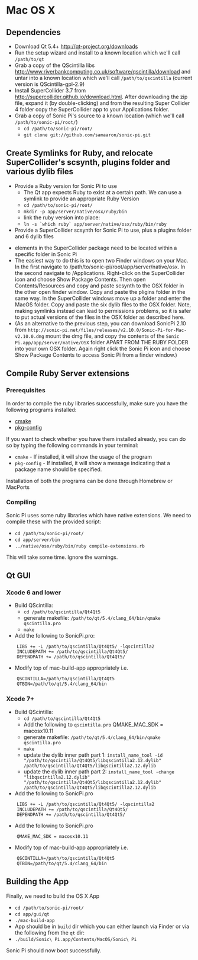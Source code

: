# Mac OS X

## Dependencies

* Download Qt 5.4+ http://qt-project.org/downloads
* Run the setup wizard and install to a known location which we'll call `/path/to/qt`
* Grab a copy of the QScintilla libs http://www.riverbankcomputing.co.uk/software/qscintilla/download and untar into a known location which we'll call `/path/to/qscintilla`
  (current version is QScintilla-gpl-2.9)
* Install SuperCollider 3.7 from http://supercollider.github.io/download.html. After downloading the zip file, expand it (by double-clicking) and from the resulting Super Collider 4 folder copy the SuperCollider app to your Applications folder.
* Grab a copy of Sonic Pi's source to a known location (which we'll call `/path/to/sonic-pi/root/`)
  - `cd /path/to/sonic-pi/root/`
  - `git clone git://github.com/samaaron/sonic-pi.git`


## Create Symlinks for Ruby, and relocate SuperCollider's scsynth, plugins folder and various dylib files

* Provide a Ruby version for Sonic Pi to use
  - The Qt app expects Ruby to exist at a certain path. We can use a symlink to provide an appropriate Ruby Version
  - `cd /path/to/sonic-pi/root/`
  - `mkdir -p app/server/native/osx/ruby/bin`
  - link the ruby version into place:
  - ``ln -s `which ruby` app/server/native/osx/ruby/bin/ruby``
* Provide a SuperCollider scsynth for Sonic Pi to use, plus a plugins folder and 6 dylib files  
- elements in the SuperCollider package need to be located within a specific folder in Sonic Pi
- The easiest way to do this is to open two Finder windows on your Mac. In the first navigate to
  /path/to/sonic-pi/root/app/server/native/osx. In the second navigate to /Applications. Right-click on the SuperCollider icon and choose Show Package Contents. Then open Contents/Resources and copy and paste scsynth to the OSX folder in the other open finder window. Copy and paste the pligins folder in the same way. In the SuperCollider windows move up a folder and enter the MacOS folder. Copy and paste the six dylib files to the OSX folder. Note, making symlinks instead can lead to permissions problems, so it is safer to put actual versions of the files in the OSX folder as described here.
- (As an alternative to the previous step, you can download SonicPi 2.10 from `http://sonic-pi.net/files/releases/v2.10.0/Sonic-Pi-for-Mac-v2.10.0.dmg` mount the dmg file, and copy the contents of the `Sonic Pi.app/app/server/native/OSX` folder APART FROM THE RUBY FOLDER into your own OSX folder. Again right click the Sonic Pi icon and choose Show Package Contents to access Sonic Pi from a finder window.)

## Compile Ruby Server extensions
### Prerequisites
In order to compile the ruby libraries successfully, make sure you have
the following programs installed:

* [cmake](https://cmake.org)
* [pkg-config](https://www.freedesktop.org/wiki/Software/pkg-config/)

If you want to check whether you have them installed already, you can do
so by typing the following commands in your terminal:

* `cmake` - If installed, it will show the usage of the program
* `pkg-config` - If installed, it will show a message indicating that a 
package name should be specified.

Installation of both the programs can be done through Homebrew or MacPorts

### Compiling
Sonic Pi uses some ruby libraries which have native extensions. We need
to compile these with the provided script:

* `cd /path/to/sonic-pi/root/`
* `cd app/server/bin`
* `../native/osx/ruby/bin/ruby compile-extensions.rb`

This will take some time. Ignore the warnings.

## Qt GUI

### Xcode 6 and lower

* Build QScintilla:
  - `cd /path/to/qscintilla/Qt4Qt5`
  - generate makefile: `/path/to/qt/5.4/clang_64/bin/qmake qscintilla.pro`
  - `make`
* Add the following to SonicPi.pro:
```
    LIBS += -L /path/to/qscintilla/Qt4Qt5/ -lqscintilla2
    INCLUDEPATH += /path/to/qscintilla/Qt4Qt5/
    DEPENDPATH += /path/to/qscintilla/Qt4Qt5/
```
* Modify top of mac-build-app appropriately i.e.
```
    QSCINTILLA=/path/to/qscintilla/Qt4Qt5
    QTBIN=/path/to/qt/5.4/clang_64/bin    
```
### Xcode 7+

* Build QScintilla:
  - `cd /path/to/qscintilla/Qt4Qt5`
  - Add the following to `qscintilla.pro`
      QMAKE_MAC_SDK = macosx10.11
  - generate makefile: `/path/to/qt/5.4/clang_64/bin/qmake qscintilla.pro`
  - `make`
  - update the dylib inner path part 1: `install_name_tool -id "/path/to/qscintilla/Qt4Qt5/libqscintilla2.12.dylib" /path/to/qscintilla/Qt4Qt5/libqscintilla2.12.dylib`
  - update the dylib inner path part 2: `install_name_tool -change "libqscintilla2.12.dylib" "/path/to/qscintilla/Qt4Qt5/libqscintilla2.12.dylib" /path/to/qscintilla/Qt4Qt5/libqscintilla2.12.dylib` 
* Add the following to SonicPi.pro
```
    LIBS += -L /path/to/qscintilla/Qt4Qt5/ -lqscintilla2
    INCLUDEPATH += /path/to/qscintilla/Qt4Qt5/
    DEPENDPATH += /path/to/qscintilla/Qt4Qt5/
```    
* Add the following to SonicPi.pro
```
    QMAKE_MAC_SDK = macosx10.11
```    
* Modify top of mac-build-app appropriately i.e.
```    
    QSCINTILLA=/path/to/qscintilla/Qt4Qt5
    QTBIN=/path/to/qt/5.4/clang_64/bin
```    


## Building the App

Finally, we need to build the OS X App

* `cd /path/to/sonic-pi/root/`
* `cd app/gui/qt`
* `./mac-build-app`
* App should be in `build` dir which you can either launch via Finder or via the following from the `qt` dir:
* `./build/Sonic\ Pi.app/Contents/MacOS/Sonic\ Pi`

Sonic Pi should now boot successfully.
